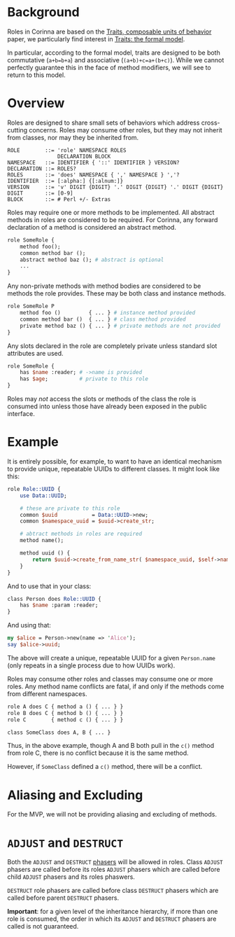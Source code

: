 # Background

Roles in Corinna are based on the [Traits, composable units of
behavior](http://scg.unibe.ch/archive/papers/Scha02bTraits.pdf)
paper, we particularly find interest in [Traits: the formal
model](http://scg.unibe.ch/archive/papers/Scha02cTraitsModel.pdf).

In particular, according to the formal model, traits are designed to be both
commutative (`a+b=b+a`) and associative (`(a+b)+c=a+(b+c)`). While we cannot
perfectly guarantee this in the face of method modifiers, we will see to
return to this model.

# Overview

Roles are designed to share small sets of behaviors which address
cross-cutting concerns. Roles may consume other roles, but they may not
inherit from classes, nor may they be inherited from.

```
ROLE        ::= 'role' NAMESPACE ROLES
                DECLARATION BLOCK
NAMESPACE   ::= IDENTIFIER { '::' IDENTIFIER } VERSION?
DECLARATION ::= ROLES?
ROLES       ::= 'does' NAMESPACE { ',' NAMESPACE } ','?
IDENTIFIER  ::= [:alpha:] {[:alnum:]}
VERSION     ::= 'v' DIGIT {DIGIT} '.' DIGIT {DIGIT} '.' DIGIT {DIGIT}
DIGIT       ::= [0-9]
BLOCK       ::= # Perl +/- Extras
```

Roles may require one or more methods to be implemented. All abstract methods
in roles are considered to be required. For Corinna, any forward declaration
of a method is considered an abstract method.

```perl
role SomeRole {
    method foo();
    common method bar ();
    abstract method baz (); # abstract is optional
    ...
}
```

Any non-private methods with method bodies are considered to be methods the
role provides. These may be both class and instance methods.

```perl
role SomeRole P
    method foo ()         { ... } # instance method provided
    common method bar ()  { ... } # class method provided
    private method baz () { ... } # private methods are not provided
}
```

Any slots declared in the role are completely private unless standard
slot attributes are used.

```perl
role SomeRole {
    has $name :reader; # ->name is provided
    has $age;          # private to this role
}
```

Roles may _not_ access the slots or methods of the class the
role is consumed into unless those have already been exposed in the public
interface.

# Example

It is entirely possible, for example, to want to have an identical mechanism
to provide unique, repeatable UUIDs to different classes. It might look like
this:

```perl
role Role::UUID {
    use Data::UUID;

    # these are private to this role
    common $uuid           = Data::UUID->new;
    common $namespace_uuid = $uuid->create_str;

    # abtract methods in roles are required
    method name();

    method uuid () {
        return $uuid->create_from_name_str( $namespace_uuid, $self->name );
    }
}
```

And to use that in your class:

```perl
class Person does Role::UUID {
    has $name :param :reader;
}
```

And using that:

```perl
my $alice = Person->new(name => 'Alice');
say $alice->uuid;
```

The above will create a unique, repeatable UUID for a given `Person.name`
(only repeats in a single process due to how UUIDs work).

Roles may consume other roles and classes may consume one or more roles. Any
method name conflicts are fatal, if and only if the methods come from
different namespaces.

```perl
role A does C { method a () { ... } }
role B does C { method b () { ... } }
role C        { method c () { ... } }

class SomeClass does A, B { ... }
```

Thus, in the above example, though A and B both pull in the `c()` method from
role C, there is no conflict because it is the same method.

However, if `SomeClass` defined a `c()` method, there will be a conflict.

# Aliasing and Excluding

For the MVP, we will not be providing aliasing and excluding of methods.

# `ADJUST` and `DESTRUCT`

Both the `ADJUST` and `DESTRUCT` [phasers](phasers.md) will be allowed in
roles. Class `ADJUST` phasers are called before its roles `ADJUST` phasers
which are called before child `ADJUST` phasers and its roles phaswers.

`DESTRUCT` role phasers are called before class `DESTRUCT` phasers which are
called before parent `DESTRUCT` phasers.

**Important**: for a given level of the inheritance hierarchy, if more than
one role is consumed, the order in which its `ADJUST` and `DESTRUCT` phasers
are called is not guaranteed.
